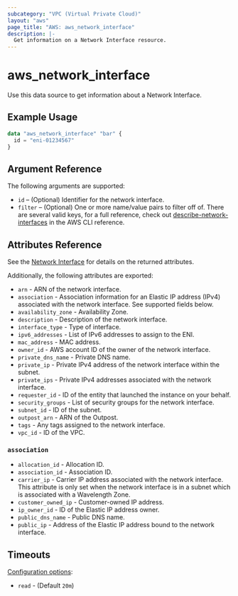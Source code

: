 ```yaml
---
subcategory: "VPC (Virtual Private Cloud)"
layout: "aws"
page_title: "AWS: aws_network_interface"
description: |-
  Get information on a Network Interface resource.
---
```


# aws_network_interface

Use this data source to get information about a Network Interface.

## Example Usage

```terraform
data "aws_network_interface" "bar" {
  id = "eni-01234567"
}
```

## Argument Reference

The following arguments are supported:

* `id` – (Optional) Identifier for the network interface.
* `filter` – (Optional) One or more name/value pairs to filter off of. There are several valid keys, for a full reference, check out [describe-network-interfaces](https://awscli.amazonaws.com/v2/documentation/api/latest/reference/ec2/describe-network-interfaces.html) in the AWS CLI reference.

## Attributes Reference

See the [Network Interface](/docs/providers/aws/r/network_interface.html) for details on the returned attributes.

Additionally, the following attributes are exported:

* `arn` - ARN of the network interface.
* `association` - Association information for an Elastic IP address (IPv4) associated with the network interface. See supported fields below.
* `availability_zone` - Availability Zone.
* `description` - Description of the network interface.
* `interface_type` - Type of interface.
* `ipv6_addresses` - List of IPv6 addresses to assign to the ENI.
* `mac_address` - MAC address.
* `owner_id` - AWS account ID of the owner of the network interface.
* `private_dns_name` - Private DNS name.
* `private_ip` - Private IPv4 address of the network interface within the subnet.
* `private_ips` - Private IPv4 addresses associated with the network interface.
* `requester_id` - ID of the entity that launched the instance on your behalf.
* `security_groups` - List of security groups for the network interface.
* `subnet_id` - ID of the subnet.
* `outpost_arn` - ARN of the Outpost.
* `tags` - Any tags assigned to the network interface.
* `vpc_id` - ID of the VPC.

### `association`

* `allocation_id` - Allocation ID.
* `association_id` - Association ID.
* `carrier_ip` - Carrier IP address associated with the network interface. This attribute is only set when the network interface is in a subnet which is associated with a Wavelength Zone.
* `customer_owned_ip` - Customer-owned IP address.
* `ip_owner_id` - ID of the Elastic IP address owner.
* `public_dns_name` - Public DNS name.
* `public_ip` - Address of the Elastic IP address bound to the network interface.

## Timeouts

[Configuration options](https://developer.hashicorp.com/terraform/language/resources/syntax#operation-timeouts):

- `read` - (Default `20m`)
